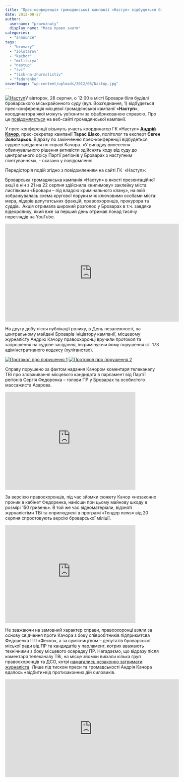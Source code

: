 ```yaml
---
title: "Прес-конференція громадянської кампанії «Наступ» відбудеться біля суду, де розглядатимуть справу її координатора"
date: 2012-08-27
author: 
  username: "pravoznaty"
  display_name: "Маєш право знати"
categories: 
  - "announce"
tags: 
  - "brovary"
  - "zolotarov"
  - "kachor"
  - "militsiya"
  - "nastup"
  - "tvi"
  - "tisk-na-zhurnalistiv"
  - "fedorenko"
coverImage: "wp-content/uploads/2012/08/Nastup.jpg"
---
```


[![](https://mpz.brovary.org/wp-content/uploads/2012/08/Nastup.jpg "Наступ")](https://mpz.brovary.org/wp-content/uploads/2012/08/Nastup.jpg)У вівторок, 28 серпня, о 12:00 в місті Бровари біля будівлі броварського міськрайонного суду (вул. Возз’єднання, 1) відбудеться прес-конференція місцевої громадянської кампанії «**Наступ**», координатора якої можуть ув’язнити за сфабрикованою справою. Про це [повідомляється](http://www.nastup.info/?p=188) на веб-сайті громадянської кампанії.

У прес-конференції візьмуть участь координатор ГК «Наступ» **[Андрій Качор](https://mpz.brovary.org/tag/%d0%ba%d0%b0%d1%87%d0%be%d1%80/)**, прес-секретар кампанії **Тарас Шако**, політолог та експерт **Євген Золотарьов**. Відразу по закінченню прес-конференції відбудеться судове засідання по справі Качора. «У випадку винесення обвинувального рішення активісти здійснять ходу від суду до центрального офісу Партії регіонів у Броварах з наступним пікетуванням», - сказано у повідомленні.

Передісторія подій згідно з повідомленням на сайті ГК  «Наступ»:

Броварська громадянська кампанія «Наступ» в якості презентаційної акції в ніч з 21 на 22 серпня здійснила «килимову» заклейку міста листівками «Бровари – під владою кримінального клану», на якій зображувалась схема кругової поруки між ключовими особами міста: мера, лідерів депутатських фракцій, правоохоронців, прокурора та суддів.  Акція отримала широкий розголос у Броварах в т.ч. завдяки відеоролику, який вже за перший день отримав понад тисячу переглядів на YouTube.

<iframe src="https://www.youtube.com/embed/04utsHxgECA" frameborder="0" width="560" height="315"></iframe>

На другу добу після публікації ролику, в День незалежності, на центральному майдані Броварів ініціатору кампанії, місцевому журналісту Андрію Качору правоохоронці вручили протокол та запрошення на судове засідання, інкримінуючи йому порушення ст. 173 адімінстративного кодексу (хуліганство).

[![](https://mpz.brovary.org/wp-content/uploads/2012/08/Protokol-pro-porushennya-1.jpg "Протокол про порушення 1")](https://mpz.brovary.org/wp-content/uploads/2012/08/Protokol-pro-porushennya-1.jpg) [![](https://mpz.brovary.org/wp-content/uploads/2012/08/Protokol-pro-porushennya-2.jpg "Протокол про порушення 2")](https://mpz.brovary.org/wp-content/uploads/2012/08/Protokol-pro-porushennya-2.jpg)

Справу порушено за фактом надання Качором коментаря телеканалу ТВі про зловживання місцевого кандидата в парламент від Партії регіонів Сергія Федоренка – голови ПР у Броварах та особистого массажиста Азарова.

<iframe src="https://www.youtube.com/embed/scSyZZIt5jw" frameborder="0" width="420" height="315"></iframe>

За версією правоохоронців, під час зйомки сюжету Качор «незаконно проник в кабінет Федоренка, нанісши при цьому майнову шкоду в розмірі 150 гривень». В той же час відеоматеріали, відзняті журналістіми ТВі та оприлюднені в програмі «Тендер news» від 20 серпня спростовують версію броварської міліції.

<iframe src="https://www.youtube.com/embed/76fsjY9GaTI" frameborder="0" width="420" height="315"></iframe>

Не зважаючи на замовний характер справи, правоохоронці взяли за основу свідчення проти Качора з боку співробітників підприємтсва Федоренка ПП «Феско», а за сумісництвом – депутатів броварської міської ради від ПР та кандидатів у парламент, котрих вважають технічними з боку місцевого осередку ПР. Нагадаємо, що відразу після коментаря телеканалу ТВі, на місце зйомки виїхали кілька груп правоохоронців та ДСО, котрі [намагались незаконно затримати журналіста](https://mpz.brovary.org/yak-na-mene-vlashtuvali-oblavu-brovarski-pravoohorontsi-foto-video/). Лише під тиском преси та громадськості Андрія Качора вдалось «відбити»від протизаконних дій силовиків.

<iframe src="https://www.youtube.com/embed/fWoByJTvsGs" frameborder="0" width="560" height="315"></iframe>
